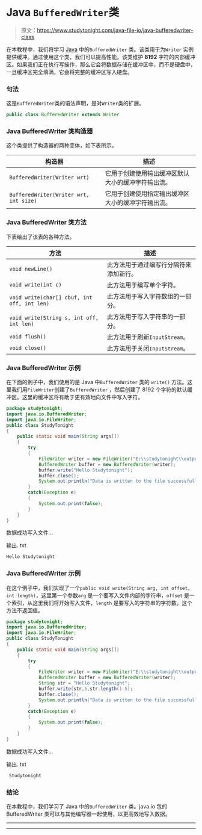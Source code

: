 # Java `BufferedWriter`类

> 原文：<https://www.studytonight.com/java-file-io/java-bufferedwriter-class>

在本教程中，我们将学习 [Java](https://www.studytonight.com/java/) 中的`BufferedWriter` 类。该类用于为`Writer` 实例提供缓冲。通过使用这个类，我们可以提高性能。该类维护 **8192** 字符的内部缓冲区。如果我们正在执行写操作，那么它会将数据存储在缓冲区中，而不是硬盘中，一旦缓冲区完全填满，它会将完整的缓冲区写入硬盘。

### 句法

这是`BufferedWriter`类的语法声明，是对`Writer`类的扩展。

```java
public class BufferedWriter extends Writer 
```

### Java BufferedWriter 类构造器

这个类提供了构造器的两种变体，如下表所示。

| 构造器 | 描述 |
| --- | --- |
| `BufferedWriter(Writer wrt)` | 它用于创建使用输出缓冲区默认大小的缓冲字符输出流。 |
| `BufferedWriter(Writer wrt, int size)` | 它用于创建使用指定输出缓冲区大小的缓冲字符输出流。 |

### Java BufferedWriter 类方法

下表给出了该表的各种方法。

| 方法 | 描述 |
| --- | --- |
| `void newLine()` | 此方法用于通过编写行分隔符来添加新行。 |
| `void write(int c)` | 此方法用于编写单个字符。 |
| `void write(char[] cbuf, int off, int len)` | 此方法用于写入字符数组的一部分。 |
| `void write(String s, int off, int len)` | 此方法用于写入字符串的一部分。 |
| `void flush()` | 此方法用于刷新`InputStream`。 |
| `void close()` | 此方法用于关闭`InputStream`。 |

### Java BufferedWriter 示例

在下面的例子中，我们使用的是 Java 中`BufferedWriter` 类的 `write()` 方法。这里我们用`FileWriter`创建了`BufferedWriter` ，然后创建了 8192 个字符的默认缓冲区。这里的缓冲区将有助于更有效地向文件中写入字符。

```java
package studytonight;
import java.io.BufferedWriter;
import java.io.FileWriter;
public class StudyTonight 
{
	public static void main(String args[])
	{
		try
		{
			FileWriter writer = new FileWriter("E:\\studytonight\\output.txt");  
			BufferedWriter buffer = new BufferedWriter(writer);  
			buffer.write("Hello Studytonight");  
			buffer.close();  
			System.out.println("Data is written to the file successfully..."); 
		}
		catch(Exception e)
		{
			System.out.print(false);
		}
	}
}
```

数据成功写入文件...

输出. txt

```java
Hello Studytonight
```

### Java BufferedWriter 示例

在这个例子中，我们实现了一个`public void write(String arg, int offset, int length)`，这里第一个参数`arg` 是一个要写入文件内部的字符串，`offset` 是一个索引，从这里我们将开始写入文件，`length` 是要写入的字符串的字符数。这个方法不返回值。

```java
package studytonight;
import java.io.BufferedWriter;
import java.io.FileWriter;
public class StudyTonight 
{
	public static void main(String args[])
	{
		try
		{
			FileWriter writer = new FileWriter("E:\\studytonight\\output.txt");  
			BufferedWriter buffer = new BufferedWriter(writer);  
			String str = "Hello Studytonight"; 
            buffer.write(str,5,str.length()-5); 
			buffer.close();  
			System.out.println("Data is written to the file successfully..."); 
		}
		catch(Exception e)
		{
			System.out.print(false);
		}
	}
}
```

数据成功写入文件...

输出. txt

```java
 Studytonight
```

### 结论

在本教程中，我们学习了 Java 中的`BufferedWriter` 类。java.io 包的 BufferedWriter 类可以与其他编写器一起使用，以更高效地写入数据。

* * *

* * *